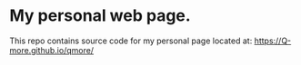 # My personal web page.

This repo contains source code for my personal page located at: https://Q-more.github.io/qmore/
